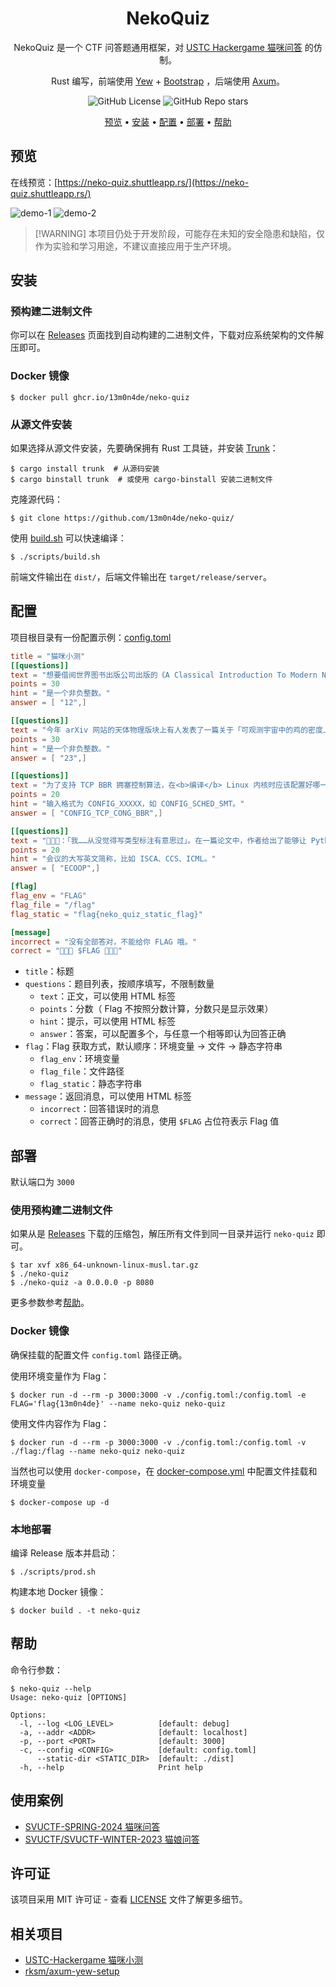 <div align="center">

# NekoQuiz

NekoQuiz 是一个 CTF 问答题通用框架，对 [USTC Hackergame 猫咪问答](https://github.com/USTC-Hackergame/hackergame2023-writeups/blob/master/official/%E7%8C%AB%E5%92%AA%E5%B0%8F%E6%B5%8B/README.md) 的仿制。

Rust 编写，前端使用 [Yew](https://yew.rs/) + [Bootstrap](https://getbootstrap.com/) ，后端使用 [Axum](https://github.com/tokio-rs/axum)。

![GitHub License](https://img.shields.io/badge/license-MIT-green?style=for-the-badge)
![GitHub Repo stars](https://img.shields.io/github/stars/13m0n4de/neko-quiz?style=for-the-badge)

[预览](#%E9%A2%84%E8%A7%88) •
[安装](#%E5%AE%89%E8%A3%85) •
[配置](#%E9%85%8D%E7%BD%AE) •
[部署](#%E9%83%A8%E7%BD%B2) •
[帮助](#%E5%B8%AE%E5%8A%A9)

</div>

## 预览

在线预览：[https://neko-quiz.shuttleapp.rs/](https://neko-quiz.shuttleapp.rs/)

![demo-1](assets/demo-1.png)
![demo-2](assets/demo-2.png)

> \[!WARNING\]
> 本项目仍处于开发阶段，可能存在未知的安全隐患和缺陷，仅作为实验和学习用途，不建议直接应用于生产环境。

## 安装

### 预构建二进制文件

你可以在 [Releases](https://github.com/13m0n4de/neko-quiz/releases) 页面找到自动构建的二进制文件，下载对应系统架构的文件解压即可。

### Docker 镜像

```
$ docker pull ghcr.io/13m0n4de/neko-quiz
```

### 从源文件安装

如果选择从源文件安装，先要确保拥有 Rust 工具链，并安装 [Trunk](https://github.com/thedodd/trunk)：

```
$ cargo install trunk  # 从源码安装
$ cargo binstall trunk  # 或使用 cargo-binstall 安装二进制文件
```

克隆源代码：

```
$ git clone https://github.com/13m0n4de/neko-quiz/
```

使用 [build.sh](./scripts/build.sh) 可以快速编译：

```
$ ./scripts/build.sh
```

前端文件输出在 `dist/`，后端文件输出在 `target/release/server`。

## 配置

项目根目录有一份配置示例：[config.toml](config.toml)

```toml
title = "猫咪小测"
[[questions]]
text = "想要借阅世界图书出版公司出版的《A Classical Introduction To Modern Number Theory 2nd ed.》，应当前往中国科学技术大学西区图书馆的哪一层？"
points = 30
hint = "是一个非负整数。"
answer = [ "12",]

[[questions]]
text = "今年 arXiv 网站的天体物理版块上有人发表了一篇关于「可观测宇宙中的鸡的密度上限」的论文，请问论文中作者计算出的鸡密度函数的上限为 10 的多少次方每立方秒差距？"
points = 30
hint = "是一个非负整数。"
answer = [ "23",]

[[questions]]
text = "为了支持 TCP BBR 拥塞控制算法，在<b>编译</b> Linux 内核时应该配置好哪一条内核选项？"
points = 20
hint = "输入格式为 CONFIG_XXXXX，如 CONFIG_SCHED_SMT。"
answer = [ "CONFIG_TCP_CONG_BBR",]

[[questions]]
text = "🥒🥒🥒：「我……从没觉得写类型标注有意思过」。在一篇论文中，作者给出了能够让 Python 的类型检查器 MyPY mypy 陷入死循环的代码，并证明 Python 的类型检查和停机问题一样困难。请问这篇论文发表在今年的哪个学术会议上？"
points = 20
hint = "会议的大写英文简称，比如 ISCA、CCS、ICML。"
answer = [ "ECOOP",]

[flag]
flag_env = "FLAG"
flag_file = "/flag"
flag_static = "flag{neko_quiz_static_flag}"

[message]
incorrect = "没有全部答对，不能给你 FLAG 哦。"
correct = "🎉🎉🎉 $FLAG 🎉🎉🎉"
```

- `title`：标题
- `questions`：题目列表，按顺序填写，不限制数量
    - `text`：正文，可以使用 HTML 标签
    - `points`：分数（ Flag 不按照分数计算，分数只是显示效果）
    - `hint`：提示，可以使用 HTML 标签
    - `answer`：答案，可以配置多个，与任意一个相等即认为回答正确
- `flag`：Flag 获取方式，默认顺序：环境变量 -> 文件 -> 静态字符串
    - `flag_env`：环境变量
    - `flag_file`：文件路径
    - `flag_static`：静态字符串
- `message`：返回消息，可以使用 HTML 标签
    - `incorrect`：回答错误时的消息
    - `correct`：回答正确时的消息，使用 `$FLAG` 占位符表示 Flag 值

## 部署

默认端口为 `3000`

### 使用预构建二进制文件

如果从是 [Releases](https://github.com/13m0n4de/neko-quiz/releases) 下载的压缩包，解压所有文件到同一目录并运行 `neko-quiz` 即可。

```
$ tar xvf x86_64-unknown-linux-musl.tar.gz
$ ./neko-quiz
$ ./neko-quiz -a 0.0.0.0 -p 8080
```

更多参数参考[帮助](#%E5%B8%AE%E5%8A%A9)。

### Docker 镜像

确保挂载的配置文件 `config.toml` 路径正确。

使用环境变量作为 Flag：

```
$ docker run -d --rm -p 3000:3000 -v ./config.toml:/config.toml -e FLAG='flag{13m0n4de}' --name neko-quiz neko-quiz
```

使用文件内容作为 Flag：

```
$ docker run -d --rm -p 3000:3000 -v ./config.toml:/config.toml -v ./flag:/flag --name neko-quiz neko-quiz
```

当然也可以使用 `docker-compose`，在 [docker-compose.yml](./docker-compose.yml) 中配置文件挂载和环境变量

```
$ docker-compose up -d
```

### 本地部署

编译 Release 版本并启动：

```
$ ./scripts/prod.sh
```

构建本地 Docker 镜像：

```
$ docker build . -t neko-quiz
```

## 帮助

命令行参数：

```
$ neko-quiz --help
Usage: neko-quiz [OPTIONS]

Options:
  -l, --log <LOG_LEVEL>          [default: debug]
  -a, --addr <ADDR>              [default: localhost]
  -p, --port <PORT>              [default: 3000]
  -c, --config <CONFIG>          [default: config.toml]
      --static-dir <STATIC_DIR>  [default: ./dist]
  -h, --help                     Print help
```

## 使用案例

- [SVUCTF-SPRING-2024 猫咪问答](https://github.com/SVUCTF/SVUCTF-SPRING-2024/tree/main/challenges/misc/neko_quiz)
- [SVUCTF/SVUCTF-WINTER-2023 猫娘问答](https://github.com/SVUCTF/SVUCTF-WINTER-2023/tree/main/challenges/misc/neko_quiz)

## 许可证

该项目采用 MIT 许可证 - 查看 [LICENSE](LICENSE) 文件了解更多细节。

## 相关项目

- [USTC-Hackergame 猫咪小测](https://github.com/USTC-Hackergame/hackergame2023-writeups/blob/master/official/%E7%8C%AB%E5%92%AA%E5%B0%8F%E6%B5%8B/README.md)
- [rksm/axum-yew-setup](https://github.com/rksm/axum-yew-setup/)

